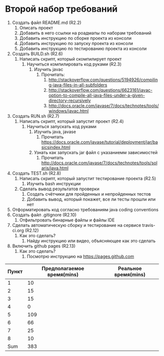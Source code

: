 # Второй набор требований

1. Создать файл README.md (R2.2)
     1. Описать проект
     2. Добавить в него ссылки на роадмапы по наборам требований
     3. Добавить инструкцию по сборке проекта из консоли
     4. Добавить инструкцию по запуску проекта из консоли 
     5. Добавить инструкцию по тестированию проекта из консоли
2. Создать BUILD.sh (R2.6)
     1. Написать скрипт, который скомпилирует проект
         1. Научиться компилировать код руками (R2.3)
             1. Изучить javac
                 1. Прочитать:            
                     1. http://stackoverflow.com/questions/5194926/compiling-java-files-in-all-subfolders
                     2. http://stackoverflow.com/questions/6623161/javac-option-to-compile-all-java-files-under-a-given-directory-recursively
                     3. http://docs.oracle.com/javase/7/docs/technotes/tools/windows/javac.html
3. Создать RUN.sh (R2.7)
     1. Написать скрипт, который запустит проект (R2.4)
         1. Научиться запускать код руками
             1. Изучить java, javase
                 1. Прочитать   https://docs.oracle.com/javase/tutorial/deployment/jar/basicsindex.html
             1. Узнать как запускать jar файл с указаниемм зависимостей
                1. Прочитать http://docs.oracle.com/javase/7/docs/technotes/tools/solaris/java.html
4. Создать TEST.sh (R2.8)
     1. Написать скрипт, который запустит тестирование проекта (R2.5)
         1. Изучить bash инструкции
     2. Сделать вывод результатов проверки
         1. Создать счётчики для пройденных и непройденных тестов
         2. Добавить вывод, который покажет, все ли тесты прошли или нет
5. Отформатировать код согласно требованиям java coding conventions
6. Создать файл .gitignore (R2.10)
     1. Отфильтровать бинарные файлы и файлы IDE
7. Сделать автоматическую сборку и тестирование на сервисе travis-ci.org (R2.12)
     1. Как это сделать?
         1. Найду инструкцию или видео, объясняющее как это сделать
8. Включить github pages (R2.13)
     1. Как это сделать?
         1. Посмотрю инструкцию на https://pages.github.com


| Пункт | Предполагаемое время(mins) | Реальное время(mins) |
| --- | --- | --- |
|  1  |  10 |  |
|  2  |  15 |  |
|  3  |  15 |  |
|  4  |  0  |  |
|  5  | 109 |  |
|  6  |  66 |  |
|  7  |  25 |  |
|  8  |  10 |  |
| Sum | 383 |  |